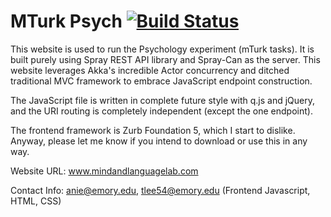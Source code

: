 MTurk Psych [![Build Status](https://travis-ci.org/windweller/mturkpsych.svg?branch=master)](https://travis-ci.org/windweller/mturkpsych.svg?branch=master)  
==========

This website is used to run the Psychology experiment (mTurk tasks). It is built purely using Spray REST API library and Spray-Can as the server. This website leverages Akka's incredible Actor concurrency and ditched traditional MVC framework to embrace JavaScript endpoint construction.

The JavaScript file is written in complete future style with q.js and jQuery, and the URI routing is completely independent (except the one endpoint).

The frontend framework is Zurb Foundation 5, which I start to dislike. Anyway, please let me know if you intend to download or use this in any way.

Website URL: www.mindandlanguagelab.com

Contact Info: anie@emory.edu, tlee54@emory.edu (Frontend Javascript, HTML, CSS)

